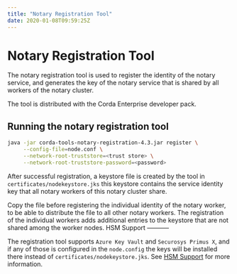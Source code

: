```yaml
---
title: "Notary Registration Tool"
date: 2020-01-08T09:59:25Z
---
```



# Notary Registration Tool
The notary registration tool is used to register the identity of the notary service,
            and generates the key of the notary service that is shared by all workers of the notary cluster.

The tool is distributed with the Corda Enterprise developer pack.


## Running the notary registration tool
```sh
java -jar corda-tools-notary-registration-4.3.jar register \
     --config-file=node.conf \
     --network-root-truststore=<trust store> \
     --network-root-truststore-password=<password>
```
After successful registration, a keystore file is created by the tool in `certificates/nodekeystore.jks`
                this keystore contains the service identity key that all notary workers of this notary cluster share.

Copy the file before registering the individual identity of the notary worker, to be able to distribute the file to all other notary
                workers. The registration of the individual workers adds additional entries to the keystore that are not shared among the worker
                nodes.
                HSM Support
                ———–

The registration tool supports `Azure Key Vault` and `Securosys Primus X`, and if any of those is configured in the `node.config` the keys will be installed
                there instead of `certificates/nodekeystore.jks`. See [HSM Support](running-a-notary-cluster/hsm-support.md#hsm-support) for more information.


